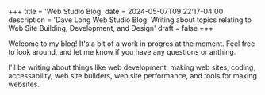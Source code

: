 +++
title = 'Web Studio Blog'
date = 2024-05-07T09:22:17-04:00
description = 'Dave Long Web Studio Blog: Writing about topics relating to Web Site Building, Development, and Design'
draft = false
+++

Welcome to my blog! It's a bit of a work in progres at the moment. Feel free to look around, and let me know if you have
any questions or anthing.

I'll be writing about things like web development, making web sites, coding, accessability, web site builders, web site performance, and tools for making websites.
